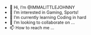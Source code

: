 - 👋 Hi, I’m @IMMALITTLEJOHNNY
- 👀 I’m interested in Gaming, Sports! 
- 🌱 I’m currently learning Coding in hard
- 💞️ I’m looking to collaborate on ...
- 📫 How to reach me ...

<!---
IMMALITTLEJOHNNY/IMMALITTLEJOHNNY is a ✨ special ✨ repository because its `README.md` (this file) appears on your GitHub profile.
You can click the Preview link to take a look at your changes.
--->
